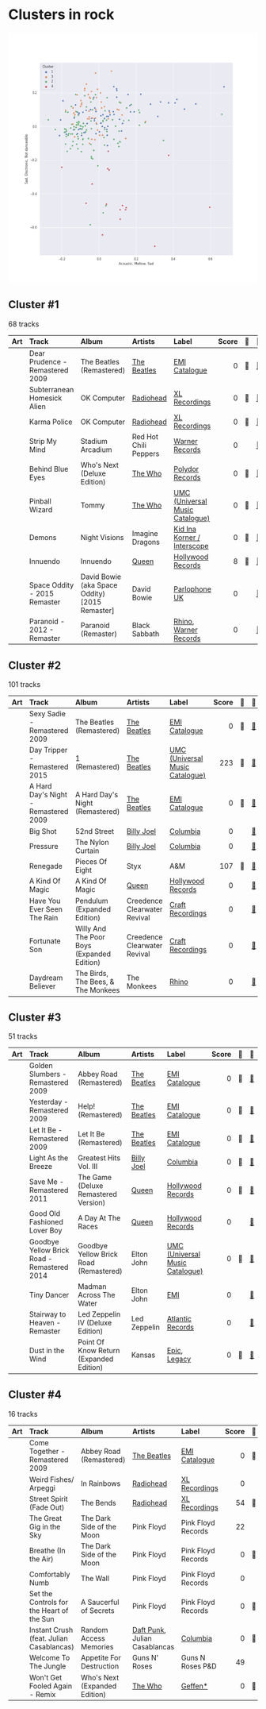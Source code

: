 # Clusters in rock

![Comparison of Cluster](../../../images/genres/rock/clusters/clusters_scatter.png)

## Cluster #1

68 tracks

| Art | Track | Album | Artists | Label | Score | 💚 | 🔗 |
|:---|:---|:---|:---|:---|---:|:---|:---|
| <img src="https://i.scdn.co/image/ab67616d0000b2734ce8b4e42588bf18182a1ad2" alt="" width="50" /> | Dear Prudence - Remastered 2009 | The Beatles (Remastered) | [The Beatles](../../../../artists/the_beatles/overview.md) | [EMI Catalogue](../../../../labels/emi_catalogue) | 0 | 💚 | [🔗](https://open.spotify.com/track/5NQYyej46WQkgCbnzGD21W) |
| <img src="https://i.scdn.co/image/ab67616d0000b273c8b444df094279e70d0ed856" alt="" width="50" /> | Subterranean Homesick Alien | OK Computer | [Radiohead](../../../../artists/radiohead/overview.md) | [XL Recordings](../../../../labels/xl_recordings) | 0 | 💚 | [🔗](https://open.spotify.com/track/2CVV8PtUYYsux8XOzWkCP0) |
| <img src="https://i.scdn.co/image/ab67616d0000b273c8b444df094279e70d0ed856" alt="" width="50" /> | Karma Police | OK Computer | [Radiohead](../../../../artists/radiohead/overview.md) | [XL Recordings](../../../../labels/xl_recordings) | 0 | 💚 | [🔗](https://open.spotify.com/track/63OQupATfueTdZMWTxW03A) |
| <img src="https://i.scdn.co/image/ab67616d0000b27309fd83d32aee93dceba78517" alt="" width="50" /> | Strip My Mind | Stadium Arcadium | Red Hot Chili Peppers | [Warner Records](../../../../labels/warner_records) | 0 | | [🔗](https://open.spotify.com/track/0J3ytriezGZ3KCREfHKDOI) |
| <img src="https://i.scdn.co/image/ab67616d0000b273fe24dcd263c08c6dd84b6e8c" alt="" width="50" /> | Behind Blue Eyes | Who's Next (Deluxe Edition) | [The Who](../../../../artists/the_who/overview.md) | [Polydor Records](../../../../labels/polydor_records) | 0 | 💚 | [🔗](https://open.spotify.com/track/0cKk8BKEi7zXbdrYdyqBP5) |
| <img src="https://i.scdn.co/image/ab67616d0000b27374ecb94bc3e5d851a39a0334" alt="" width="50" /> | Pinball Wizard | Tommy | [The Who](../../../../artists/the_who/overview.md) | [UMC (Universal Music Catalogue)](../../../../labels/umc_(universal_music_catalogue)) | 0 | 💚 | [🔗](https://open.spotify.com/track/6LbbHFEajG9e4m0G3L47c4) |
| <img src="https://i.scdn.co/image/ab67616d0000b273b2b2747c89d2157b0b29fb6a" alt="" width="50" /> | Demons | Night Visions | Imagine Dragons | [Kid Ina Korner / Interscope](../../../../labels/interscope_records) | 0 | 💚 | [🔗](https://open.spotify.com/track/3LlAyCYU26dvFZBDUIMb7a) |
| <img src="https://i.scdn.co/image/ab67616d0000b27350dcdcb73b5bbff6d3136131" alt="" width="50" /> | Innuendo | Innuendo | [Queen](../../../../artists/queen/overview.md) | [Hollywood Records](../../../../labels/hollywood_records) | 8 | 💚 | [🔗](https://open.spotify.com/track/1dG4lTOVFu8RkSzybolp7o) |
| <img src="https://i.scdn.co/image/ab67616d0000b2733395f3e809dfbc2b1101d464" alt="" width="50" /> | Space Oddity - 2015 Remaster | David Bowie (aka Space Oddity) [2015 Remaster] | David Bowie | [Parlophone UK](../../../../labels/parlophone_uk) | 0 | | [🔗](https://open.spotify.com/track/72Z17vmmeQKAg8bptWvpVG) |
| <img src="https://i.scdn.co/image/ab67616d0000b273d5fccf9ce08b6a1e7d12a222" alt="" width="50" /> | Paranoid - 2012 - Remaster | Paranoid (Remaster) | Black Sabbath | [Rhino](../../../../labels/rhino), [Warner Records](../../../../labels/warner_records) | 0 | | [🔗](https://open.spotify.com/track/1Y373MqadDRtclJNdnUXVc) |
## Cluster #2

101 tracks

| Art | Track | Album | Artists | Label | Score | 💚 | 🔗 |
|:---|:---|:---|:---|:---|---:|:---|:---|
| <img src="https://i.scdn.co/image/ab67616d0000b2734ce8b4e42588bf18182a1ad2" alt="" width="50" /> | Sexy Sadie - Remastered 2009 | The Beatles (Remastered) | [The Beatles](../../../../artists/the_beatles/overview.md) | [EMI Catalogue](../../../../labels/emi_catalogue) | 0 | 💚 | [🔗](https://open.spotify.com/track/2tBv9tAdqEbLNDi5smSjbg) |
| <img src="https://i.scdn.co/image/ab67616d0000b273582d56ce20fe0146ffa0e5cf" alt="" width="50" /> | Day Tripper - Remastered 2015 | 1 (Remastered) | [The Beatles](../../../../artists/the_beatles/overview.md) | [UMC (Universal Music Catalogue)](../../../../labels/umc_(universal_music_catalogue)) | 223 | 💚 | [🔗](https://open.spotify.com/track/29b2b96jozyD9GPCkOrVLs) |
| <img src="https://i.scdn.co/image/ab67616d0000b273e230f303815e82a86713eedd" alt="" width="50" /> | A Hard Day's Night - Remastered 2009 | A Hard Day's Night (Remastered) | [The Beatles](../../../../artists/the_beatles/overview.md) | [EMI Catalogue](../../../../labels/emi_catalogue) | 0 | 💚 | [🔗](https://open.spotify.com/track/5J2CHimS7dWYMImCHkEFaJ) |
| <img src="https://i.scdn.co/image/ab67616d0000b2731d4675d5a0345bb93686e4b6" alt="" width="50" /> | Big Shot | 52nd Street | [Billy Joel](../../../../artists/billy_joel/overview.md) | [Columbia](../../../../labels/columbia) | 0 | | [🔗](https://open.spotify.com/track/22wxe2Yc9JzihICXYLGAQ7) |
| <img src="https://i.scdn.co/image/ab67616d0000b273e5e5f24cf490dfc7041eafc3" alt="" width="50" /> | Pressure | The Nylon Curtain | [Billy Joel](../../../../artists/billy_joel/overview.md) | [Columbia](../../../../labels/columbia) | 0 | | [🔗](https://open.spotify.com/track/3LqvmDtXWXjF7fg8mh8iZh) |
| <img src="https://i.scdn.co/image/ab67616d0000b273f106d873a30a31efa73f4e74" alt="" width="50" /> | Renegade | Pieces Of Eight | Styx | A&M | 107 | 💚 | [🔗](https://open.spotify.com/track/1CQqupcyMg7176PPmIVmSj) |
| <img src="https://i.scdn.co/image/ab67616d0000b2731351b9b5479c81f76ce7d419" alt="" width="50" /> | A Kind Of Magic | A Kind Of Magic | [Queen](../../../../artists/queen/overview.md) | [Hollywood Records](../../../../labels/hollywood_records) | 0 | | [🔗](https://open.spotify.com/track/74QzobuYWH5BHMTrW9X7Yu) |
| <img src="https://i.scdn.co/image/ab67616d0000b27351f311c2fb06ad2789e3ff91" alt="" width="50" /> | Have You Ever Seen The Rain | Pendulum (Expanded Edition) | Creedence Clearwater Revival | [Craft Recordings](../../../../labels/craft_recordings) | 0 | | [🔗](https://open.spotify.com/track/2LawezPeJhN4AWuSB0GtAU) |
| <img src="https://i.scdn.co/image/ab67616d0000b2739f39192f9f8ca1c90847b3e5" alt="" width="50" /> | Fortunate Son | Willy And The Poor Boys (Expanded Edition) | Creedence Clearwater Revival | [Craft Recordings](../../../../labels/craft_recordings) | 0 | | [🔗](https://open.spotify.com/track/4BP3uh0hFLFRb5cjsgLqDh) |
| <img src="https://i.scdn.co/image/ab67616d0000b27376448e93fcf0b2298744ba97" alt="" width="50" /> | Daydream Believer | The Birds, The Bees, & The Monkees | The Monkees | [Rhino](../../../../labels/rhino) | 0 | | [🔗](https://open.spotify.com/track/7uEcCGtM1FBBGIhPozhJjv) |
## Cluster #3

51 tracks

| Art | Track | Album | Artists | Label | Score | 💚 | 🔗 |
|:---|:---|:---|:---|:---|---:|:---|:---|
| <img src="https://i.scdn.co/image/ab67616d0000b273dc30583ba717007b00cceb25" alt="" width="50" /> | Golden Slumbers - Remastered 2009 | Abbey Road (Remastered) | [The Beatles](../../../../artists/the_beatles/overview.md) | [EMI Catalogue](../../../../labels/emi_catalogue) | 0 | 💚 | [🔗](https://open.spotify.com/track/01SfTM5nfCou5gQL70r6gs) |
| <img src="https://i.scdn.co/image/ab67616d0000b273e3e3b64cea45265469d4cafa" alt="" width="50" /> | Yesterday - Remastered 2009 | Help! (Remastered) | [The Beatles](../../../../artists/the_beatles/overview.md) | [EMI Catalogue](../../../../labels/emi_catalogue) | 0 | 💚 | [🔗](https://open.spotify.com/track/3BQHpFgAp4l80e1XslIjNI) |
| <img src="https://i.scdn.co/image/ab67616d0000b27384243a01af3c77b56fe01ab1" alt="" width="50" /> | Let It Be - Remastered 2009 | Let It Be (Remastered) | [The Beatles](../../../../artists/the_beatles/overview.md) | [EMI Catalogue](../../../../labels/emi_catalogue) | 0 | 💚 | [🔗](https://open.spotify.com/track/7iN1s7xHE4ifF5povM6A48) |
| <img src="https://i.scdn.co/image/ab67616d0000b2730c66d628abf2dcaadf3f3940" alt="" width="50" /> | Light As the Breeze | Greatest Hits Vol. III | [Billy Joel](../../../../artists/billy_joel/overview.md) | [Columbia](../../../../labels/columbia) | 0 | 💚 | [🔗](https://open.spotify.com/track/1irDnW4t5Ph52hR2xuNtmF) |
| <img src="https://i.scdn.co/image/ab67616d0000b27307744e2ed983efa3e6620a47" alt="" width="50" /> | Save Me - Remastered 2011 | The Game (Deluxe Remastered Version) | [Queen](../../../../artists/queen/overview.md) | [Hollywood Records](../../../../labels/hollywood_records) | 0 | 💚 | [🔗](https://open.spotify.com/track/2mGEqJahn3CSyCG1BTEqMs) |
| <img src="https://i.scdn.co/image/ab67616d0000b27369c47467a7964a67d6dbcf14" alt="" width="50" /> | Good Old Fashioned Lover Boy | A Day At The Races | [Queen](../../../../artists/queen/overview.md) | [Hollywood Records](../../../../labels/hollywood_records) | 0 | | [🔗](https://open.spotify.com/track/3e9w80AUq0mT9Nrq471kLx) |
| <img src="https://i.scdn.co/image/ab67616d0000b273f72f1e38e9bd48f18a17ed9b" alt="" width="50" /> | Goodbye Yellow Brick Road - Remastered 2014 | Goodbye Yellow Brick Road (Remastered) | Elton John | [UMC (Universal Music Catalogue)](../../../../labels/umc_(universal_music_catalogue)) | 0 | 💚 | [🔗](https://open.spotify.com/track/4IRHwIZHzlHT1FQpRa5RdE) |
| <img src="https://i.scdn.co/image/ab67616d0000b273d03ab2da904d8251a87bbc31" alt="" width="50" /> | Tiny Dancer | Madman Across The Water | Elton John | [EMI](../../../../labels/emi) | 0 | | [🔗](https://open.spotify.com/track/2TVxnKdb3tqe1nhQWwwZCO) |
| <img src="https://i.scdn.co/image/ab67616d0000b273c8a11e48c91a982d086afc69" alt="" width="50" /> | Stairway to Heaven - Remaster | Led Zeppelin IV (Deluxe Edition) | Led Zeppelin | [Atlantic Records](../../../../labels/atlantic_records) | 0 | | [🔗](https://open.spotify.com/track/5CQ30WqJwcep0pYcV4AMNc) |
| <img src="https://i.scdn.co/image/ab67616d0000b27359f0f56a7cd13526b5b4204c" alt="" width="50" /> | Dust in the Wind | Point Of Know Return (Expanded Edition) | Kansas | [Epic](../../../../labels/epic), [Legacy](../../../../labels/legacy) | 0 | 💚 | [🔗](https://open.spotify.com/track/6zeE5tKyr8Nu882DQhhSQI) |
## Cluster #4

16 tracks

| Art | Track | Album | Artists | Label | Score | 💚 | 🔗 |
|:---|:---|:---|:---|:---|---:|:---|:---|
| <img src="https://i.scdn.co/image/ab67616d0000b273dc30583ba717007b00cceb25" alt="" width="50" /> | Come Together - Remastered 2009 | Abbey Road (Remastered) | [The Beatles](../../../../artists/the_beatles/overview.md) | [EMI Catalogue](../../../../labels/emi_catalogue) | 0 | 💚 | [🔗](https://open.spotify.com/track/2EqlS6tkEnglzr7tkKAAYD) |
| <img src="https://i.scdn.co/image/ab67616d0000b273de3c04b5fc750b68899b20a9" alt="" width="50" /> | Weird Fishes/ Arpeggi | In Rainbows | [Radiohead](../../../../artists/radiohead/overview.md) | [XL Recordings](../../../../labels/xl_recordings) | 0 | | [🔗](https://open.spotify.com/track/4wajJ1o7jWIg62YqpkHC7S) |
| <img src="https://i.scdn.co/image/ab67616d0000b2739293c743fa542094336c5e12" alt="" width="50" /> | Street Spirit (Fade Out) | The Bends | [Radiohead](../../../../artists/radiohead/overview.md) | [XL Recordings](../../../../labels/xl_recordings) | 54 | 💚 | [🔗](https://open.spotify.com/track/2QwObYJWyJTiozvs0RI7CF) |
| <img src="https://i.scdn.co/image/ab67616d0000b273ea7caaff71dea1051d49b2fe" alt="" width="50" /> | The Great Gig in the Sky | The Dark Side of the Moon | Pink Floyd | Pink Floyd Records | 22 | | [🔗](https://open.spotify.com/track/2TjdnqlpwOjhijHCwHCP2d) |
| <img src="https://i.scdn.co/image/ab67616d0000b273ea7caaff71dea1051d49b2fe" alt="" width="50" /> | Breathe (In the Air) | The Dark Side of the Moon | Pink Floyd | Pink Floyd Records | 0 | 💚 | [🔗](https://open.spotify.com/track/2ctvdKmETyOzPb2GiJJT53) |
| <img src="https://i.scdn.co/image/ab67616d0000b2735d48e2f56d691f9a4e4b0bdf" alt="" width="50" /> | Comfortably Numb | The Wall | Pink Floyd | Pink Floyd Records | 0 | | [🔗](https://open.spotify.com/track/5HNCy40Ni5BZJFw1TKzRsC) |
| <img src="https://i.scdn.co/image/ab67616d0000b2734b4fcfed39d199fe50b20b7f" alt="" width="50" /> | Set the Controls for the Heart of the Sun | A Saucerful of Secrets | Pink Floyd | Pink Floyd Records | 0 | 💚 | [🔗](https://open.spotify.com/track/6p9UFDNfGrzS5Byd2r9KPk) |
| <img src="https://i.scdn.co/image/ab67616d0000b2739b9b36b0e22870b9f542d937" alt="" width="50" /> | Instant Crush (feat. Julian Casablancas) | Random Access Memories | [Daft Punk](../../../../artists/daft_punk/overview.md), Julian Casablancas | [Columbia](../../../../labels/columbia) | 0 | 💚 | [🔗](https://open.spotify.com/track/2cGxRwrMyEAp8dEbuZaVv6) |
| <img src="https://i.scdn.co/image/ab67616d0000b27321ebf49b3292c3f0f575f0f5" alt="" width="50" /> | Welcome To The Jungle | Appetite For Destruction | Guns N' Roses | Guns N Roses P&D | 49 | | [🔗](https://open.spotify.com/track/0G21yYKMZoHa30cYVi1iA8) |
| <img src="https://i.scdn.co/image/ab67616d0000b2732d3eda886f81a2bad9274f02" alt="" width="50" /> | Won't Get Fooled Again - Remix | Who's Next (Expanded Edition) | [The Who](../../../../artists/the_who/overview.md) | [Geffen*](../../../../labels/geffen) | 0 | 💚 | [🔗](https://open.spotify.com/track/1W1GpfPujmgp2vQqcpUhtU) |